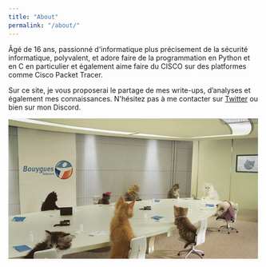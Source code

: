 ```yaml
---
title: "About"
permalink: "/about/"
---
```


Âgé de 16 ans, passionné d'informatique plus précisement de la sécurité informatique, polyvalent, et adore faire de la programmation en Python et en C en particulier et également aime faire du CISCO sur des platformes comme Cisco Packet Tracer. <br />

Sur ce site, je vous proposerai le partage de mes write-ups, d’analyses et également mes connaissances. N'hésitez pas à me contacter sur [Twitter](https://twitter.com/Seyptoo) ou bien sur mon Discord.

![Flower](test.gif)
